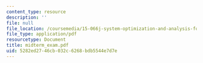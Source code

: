 ```yaml
---
content_type: resource
description: ''
file: null
file_location: /coursemedia/15-066j-system-optimization-and-analysis-for-manufacturing-summer-2003/5282ed2746cb032c6268bdb5544e7d7e_midterm_exam.pdf
file_type: application/pdf
resourcetype: Document
title: midterm_exam.pdf
uid: 5282ed27-46cb-032c-6268-bdb5544e7d7e
---
```

